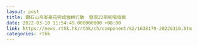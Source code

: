 ```yaml
---
layout: post
title: 鑽石山帝峯豪苑完成強檢行動　發現22宗初陽個案
date: 2022-03-10 11:54:49.000000000 +08:00
link: https://news.rthk.hk/rthk/ch/component/k2/1638179-20220310.htm
categories: rthk
---
```



